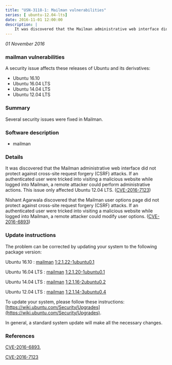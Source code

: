 ```yaml
---
title: "USN-3118-1: Mailman vulnerabilities"
series: [ ubuntu-12.04-lts]
date: 2016-11-01 12:00:00
description: |
    It was discovered that the Mailman administrative web interface did not protect against cross-site request forgery (CSRF) attacks. If an authenticated user were tricked into visiting a malicious website while logged into Mailman, a remote attacker could perform administrative actions. This issue only affected Ubuntu 12.04 LTS. ([CVE-2016-7123](http://people.ubuntu.com/~ubuntu-security/cve/CVE-2016-7123))
--- 
```

 
 

*01 November 2016*

### mailman vulnerabilities

A security issue affects these releases of Ubuntu and its derivatives:

* Ubuntu 16.10
* Ubuntu 16.04 LTS
* Ubuntu 14.04 LTS
* Ubuntu 12.04 LTS

### Summary

Several security issues were fixed in Mailman. 

### Software description

* mailman 

### Details

It was discovered that the Mailman administrative web interface did not protect against cross-site request forgery (CSRF) attacks. If an authenticated user were tricked into visiting a malicious website while logged into Mailman, a remote attacker could perform administrative actions. This issue only affected Ubuntu 12.04 LTS. ([CVE-2016-7123](http://people.ubuntu.com/~ubuntu-security/cve/CVE-2016-7123))

Nishant Agarwala discovered that the Mailman user options page did not protect against cross-site request forgery (CSRF) attacks. If an authenticated user were tricked into visiting a malicious website while logged into Mailman, a remote attacker could modify user options. ([CVE-2016-6893](http://people.ubuntu.com/~ubuntu-security/cve/CVE-2016-6893)) 

### Update instructions

The problem can be corrected by updating your system to the following package version:

Ubuntu 16.10
 : [mailman](https://launchpad.net/ubuntu/+source/mailman) <span> [1:2.1.22-1ubuntu0.1](https://launchpad.net/ubuntu/+source/mailman/1:2.1.22-1ubuntu0.1) </span> 

Ubuntu 16.04 LTS
 : [mailman](https://launchpad.net/ubuntu/+source/mailman) <span> [1:2.1.20-1ubuntu0.1](https://launchpad.net/ubuntu/+source/mailman/1:2.1.20-1ubuntu0.1) </span> 

Ubuntu 14.04 LTS
 : [mailman](https://launchpad.net/ubuntu/+source/mailman) <span> [1:2.1.16-2ubuntu0.2](https://launchpad.net/ubuntu/+source/mailman/1:2.1.16-2ubuntu0.2) </span> 

Ubuntu 12.04 LTS
 : [mailman](https://launchpad.net/ubuntu/+source/mailman) <span> [1:2.1.14-3ubuntu0.4](https://launchpad.net/ubuntu/+source/mailman/1:2.1.14-3ubuntu0.4) </span> 

To update your system, please follow these instructions: [https://wiki.ubuntu.com/Security/Upgrades](https://wiki.ubuntu.com/Security/Upgrades).

In general, a standard system update will make all the necessary changes. 

### References

 
 [CVE-2016-6893](http://people.ubuntu.com/~ubuntu-security/cve/CVE-2016-6893), 

 [CVE-2016-7123](http://people.ubuntu.com/~ubuntu-security/cve/CVE-2016-7123)
 

